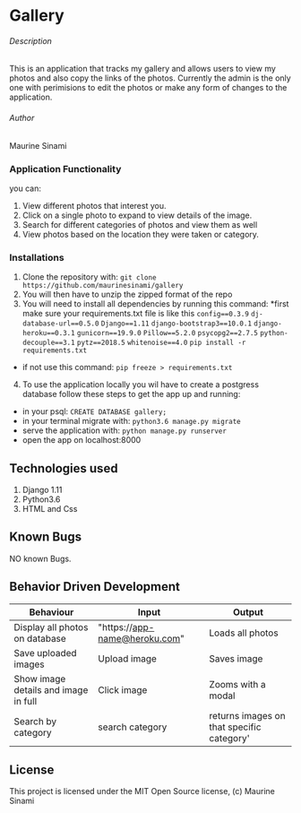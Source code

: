 # Gallery
###### Description
This is an application that tracks my gallery and allows users to view my photos and also copy the links of the photos.
Currently the admin is the only one with perimisions to edit the photos or make any form of changes to the application.
###### Author
Maurine Sinami

### Application Functionality
you can:

1. View different photos that interest you.
2. Click on a single photo to expand to view details of the image.
3. Search for different categories of photos and view them as well
4. View photos based on the location they were taken or category.

### Installations

1. Clone the repository with:
`git clone https://github.com/maurinesinami/gallery`
2. You will then have to unzip the zipped format of the repo
3. You will need to install all dependencies by running this command:
*first make sure your requirements.txt file is like this
`config==0.3.9`
`dj-database-url==0.5.0`
`Django==1.11`
`django-bootstrap3==10.0.1`
`django-heroku==0.3.1`
`gunicorn==19.9.0`
`Pillow==5.2.0`
`psycopg2==2.7.5`
`python-decouple==3.1`
`pytz==2018.5`
`whitenoise==4.0`
`pip install -r requirements.txt`
* if not use this command:
`pip freeze > requirements.txt`

4. To use the application locally you wil have to create a postgress database
follow these steps to get the app up and running:
* in your psql:
`CREATE DATABASE gallery;`
* in your terminal migrate with:
`python3.6 manage.py migrate`
* serve the application with:
`python manage.py runserver`
* open the app on localhost:8000

## Technologies used
1. Django 1.11
2. Python3.6
3.  HTML and Css
## Known Bugs
NO known Bugs.
## Behavior Driven Development

| Behaviour| Input | Output |
| ------------- | ----------------- | ------------------ |
| Display all photos on database  | "https://app-name@heroku.com"   | Loads all photos  |
| Save uploaded images | Upload image | Saves image |
| Show image details and image in full | Click image | Zooms with a modal |
| Search by category| search category| returns images on that specific category' |
## License
This project is licensed under the MIT Open Source license, (c) Maurine Sinami
